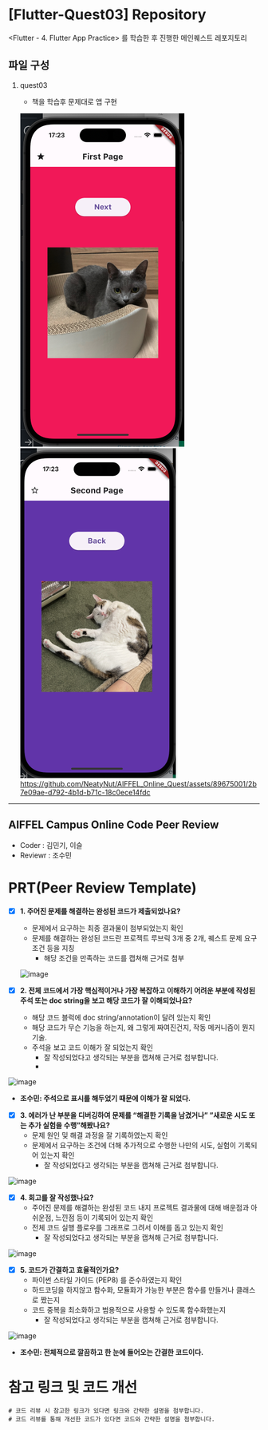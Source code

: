 # [Flutter-Quest03] Repository

<Flutter - 4. Flutter App Practice> 를 학습한 후 진행한 메인퀘스트 레포지토리

## 파일 구성

1. quest03
   - 책을 학습후 문제대로 앱 구현

   ![image1](result_1.png)
   ![image2](result_2.png)
   https://github.com/NeatyNut/AIFFEL_Online_Quest/assets/89675001/2b7e09ae-d792-4b1d-b71c-18c0ece14fdc



---

## AIFFEL Campus Online Code Peer Review

- Coder : 김민기, 이슬
- Reviewr : 조수민


# PRT(Peer Review Template)
- [x]  **1. 주어진 문제를 해결하는 완성된 코드가 제출되었나요?**
    - 문제에서 요구하는 최종 결과물이 첨부되었는지 확인
    - 문제를 해결하는 완성된 코드란 프로젝트 루브릭 3개 중 2개, 
    퀘스트 문제 요구조건 등을 지칭
        - 해당 조건을 만족하는 코드를 캡쳐해 근거로 첨부  
          
     ![image](https://github.com/whtnals135/AIFFEL_Online_Quest_minki/assets/149548856/6935d24a-1716-4240-a476-fd63ac6c9ad7)

    
- [x]  **2. 전체 코드에서 가장 핵심적이거나 가장 복잡하고 이해하기 어려운 부분에 작성된 
주석 또는 doc string을 보고 해당 코드가 잘 이해되었나요?**
    - 해당 코드 블럭에 doc string/annotation이 달려 있는지 확인
    - 해당 코드가 무슨 기능을 하는지, 왜 그렇게 짜여진건지, 작동 메커니즘이 뭔지 기술.
    - 주석을 보고 코드 이해가 잘 되었는지 확인
        - 잘 작성되었다고 생각되는 부분을 캡쳐해 근거로 첨부합니다.
        - 
![image](https://github.com/whtnals135/AIFFEL_Online_Quest_minki/assets/149548856/420a7620-1e72-4ac3-a873-cfe25a318629)
- **조수민: 주석으로 표시를 해두었기 때문에 이해가 잘 되었다.**

        
- [x]  **3. 에러가 난 부분을 디버깅하여 문제를 “해결한 기록을 남겼거나” 
”새로운 시도 또는 추가 실험을 수행”해봤나요?**
    - 문제 원인 및 해결 과정을 잘 기록하였는지 확인
    - 문제에서 요구하는 조건에 더해 추가적으로 수행한 나만의 시도, 
    실험이 기록되어 있는지 확인
        - 잘 작성되었다고 생각되는 부분을 캡쳐해 근거로 첨부합니다.  

![image](https://github.com/whtnals135/AIFFEL_Online_Quest_minki/assets/149548856/7fbfe506-34c2-473f-ac2d-78c8bbeb53ae)


- [x]  **4. 회고를 잘 작성했나요?**
    - 주어진 문제를 해결하는 완성된 코드 내지 프로젝트 결과물에 대해
    배운점과 아쉬운점, 느낀점 등이 기록되어 있는지 확인
    - 전체 코드 실행 플로우를 그래프로 그려서 이해를 돕고 있는지 확인
        - 잘 작성되었다고 생각되는 부분을 캡쳐해 근거로 첨부합니다.  

![image](https://github.com/whtnals135/AIFFEL_Online_Quest_minki/assets/149548856/3001a589-8a3e-4143-bdca-2cd4f001afc8)

        
- [x]  **5. 코드가 간결하고 효율적인가요?**
    - 파이썬 스타일 가이드 (PEP8) 를 준수하였는지 확인
    - 하드코딩을 하지않고 함수화, 모듈화가 가능한 부분은 함수를 만들거나 클래스로 짰는지
    - 코드 중복을 최소화하고 범용적으로 사용할 수 있도록 함수화했는지
        - 잘 작성되었다고 생각되는 부분을 캡쳐해 근거로 첨부합니다.  

![image](https://github.com/whtnals135/AIFFEL_Online_Quest_minki/assets/149548856/eabf5a48-0d3a-4af7-b27a-bd8c11bf971c)

- **조수민: 전체적으로 깔끔하고 한 눈에 들어오는 간결한 코드이다.**

# 참고 링크 및 코드 개선
```
# 코드 리뷰 시 참고한 링크가 있다면 링크와 간략한 설명을 첨부합니다.
# 코드 리뷰를 통해 개선한 코드가 있다면 코드와 간략한 설명을 첨부합니다.
```
